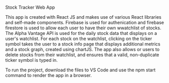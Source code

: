 Stock Tracker Web App

This app is created with React JS and makes use of various React libraries and self-made components. Firebase is used for authenication and firebase firestore is used to allow each user to have their own wwatchlist of stocks. The Alpha Vantage API is used for the daily stock data that displays on a user's watchlist. For each stock on the watchlist, clicking on the ticker symbol takes the user to a stock info page that displays additional metrics and a stock graph, created using chartJS. The app also allows or users to delete stocks from their watchlist, and ensures that a valid, non-duplicate ticker symbol is typed in. 

To run the project, download the files to VS Code and use the npm start command to render the app in a browser. 
